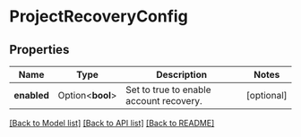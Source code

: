 # ProjectRecoveryConfig

## Properties

Name | Type | Description | Notes
------------ | ------------- | ------------- | -------------
**enabled** | Option<**bool**> | Set to true to enable account recovery. | [optional]

[[Back to Model list]](../README.md#documentation-for-models) [[Back to API list]](../README.md#documentation-for-api-endpoints) [[Back to README]](../README.md)


